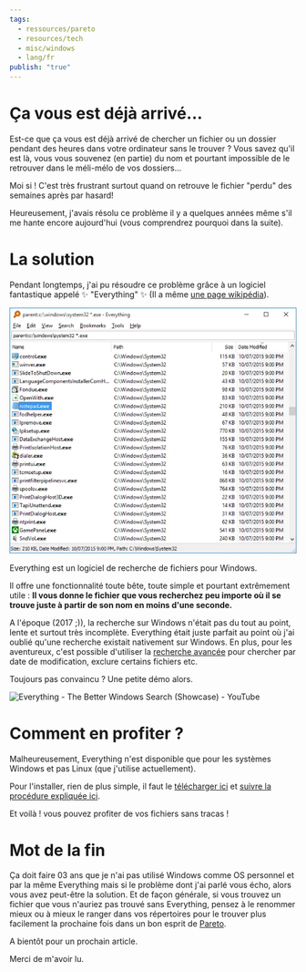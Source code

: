 ```yaml
---
tags:
  - ressources/pareto
  - resources/tech
  - misc/windows
  - lang/fr
publish: "true"
---
```


# Ça vous est déjà arrivé...


Est-ce que ça vous est déjà arrivé de chercher un fichier ou un dossier pendant des heures dans votre ordinateur sans le trouver ? Vous savez qu'il est là, vous vous souvenez (en partie) du nom et pourtant impossible de le retrouver dans le méli-mélo de vos dossiers...

Moi si ! C'est très frustrant surtout quand on retrouve le fichier "perdu" des semaines après par hasard!

Heureusement, j'avais résolu ce problème il y a quelques années même s'il me hante encore aujourd'hui (vous comprendrez pourquoi dans la suite).

# La solution 

Pendant longtemps, j'ai pu résoudre ce problème grâce à un logiciel fantastique appelé ✨ "Everything" ✨ (Il a même [une page wikipédia](https://en.wikipedia.org/wiki/Everything_(software))).

![](assets/everything_illustration.png)

Everything est un logiciel de recherche de fichiers pour Windows. 

Il offre une fonctionnalité toute bête, toute simple et pourtant extrêmement utile : **Il vous donne le fichier que vous recherchez peu importe où il se trouve juste à partir de son nom en moins d'une seconde.**

A l'époque (2017 ;)), la recherche sur Windows n'était pas du tout au point, lente et surtout très incomplète. Everything était juste parfait au point où j'ai oublié qu'une recherche existait nativement sur Windows. En plus, pour les aventureux, c'est possible d'utiliser la [recherche avancée](https://www.voidtools.com/en-us/support/everything/searching/#advanced_search) pour chercher par date de modification, exclure certains fichiers etc.

Toujours pas convaincu ? Une petite démo alors.

![Everything - The Better Windows Search (Showcase) - YouTube](https://www.youtube.com/watch?v=GVtQGyjzgS4)


# Comment en profiter ?

Malheureusement, Everything n'est disponible que pour les systèmes Windows et pas Linux (que j'utilise actuellement).

Pour l'installer, rien de plus simple, il faut le [télécharger ici](https://www.voidtools.com/en-us/downloads/) et [suivre la procédure expliquée ici](https://www.voidtools.com/en-us/support/everything/installing_everything/).

Et voilà ! vous pouvez profiter de vos fichiers sans tracas !


# Mot de la fin

Ça doit faire 03 ans que je n'ai pas utilisé Windows comme OS personnel et par la même Everything mais si le problème dont j'ai parlé vous écho, alors vous avez peut-être la solution. Et de façon générale, si vous trouvez un fichier que vous n'auriez pas trouvé sans Everything, pensez à le renommer mieux ou à mieux le ranger dans vos répertoires pour le trouver plus facilement la prochaine fois dans un bon esprit de [Pareto](Pareto.md).

A bientôt pour un prochain article.

Merci de m'avoir lu.
